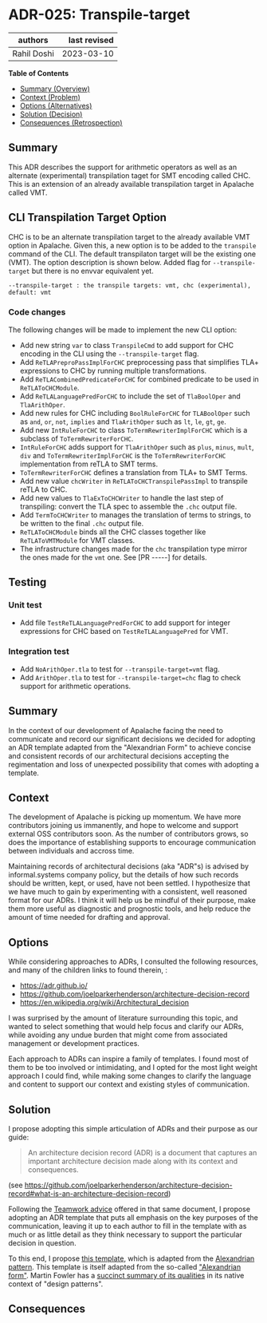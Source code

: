 # ADR-025: Transpile-target

| authors     | last revised |
|-------------|-------------:|
| Rahil Doshi |   2023-03-10 |

**Table of Contents**

- [Summary (Overview)](#summary)
- [Context (Problem)](#context)
- [Options (Alternatives)](#options)
- [Solution (Decision)](#solution)
- [Consequences (Retrospection)](#consequences)

## Summary

<!-- Statement to summarize, following the following formula: -->

This ADR describes the support for arithmetic operators as well as an alternate (experimental) transpilation taget for SMT encoding called CHC.
This is an extension of an already available transpilation target in Apalache called VMT.

## CLI Transpilation Target Option

CHC is to be an alternate transpilation target to the already available VMT option in Apalache.
Given this, a new option is to be added to the `transpile` command of the CLI. The default transpilaton target will be
the existing one (VMT). The option description is shown below. 
Added flag for `--transpile-target` but there is no envvar equivalent yet.

```
--transpile-target : the transpile targets: vmt, chc (experimental), default: vmt
```

### Code changes

The following changes will be made to implement the new CLI option:

- Add new string `var` to class `TranspileCmd` to add support for CHC encoding in the CLI using the `--transpile-target` flag.
- Add `ReTLAPreproPassImplForCHC` preprocessing pass that simplifies TLA+ expressions to CHC by running multiple transformations.
- Add `ReTLACombinedPredicateForCHC` for combined predicate to be used in `ReTLAToCHCModule`.
- Add `ReTLALanguagePredForCHC` to include the set of `TlaBoolOper` and `TlaArithOper`.
- Add new rules for CHC including `BoolRuleForCHC` for `TLABoolOper` such as `and`, `or`, `not`, `implies` and `TlaArithOper` such as `lt`, `le`, `gt`, `ge`. 
- Add new `IntRuleForCHC` to class `ToTermRewriterImplForCHC` which is a subclass of `ToTermRewriterForCHC`.
- `IntRuleForCHC` adds support for `TlaArithOper` such as `plus`, `minus`, `mult`, `div` and `ToTermRewriterImplForCHC` is the `ToTermRewriterForCHC` implementation from reTLA to SMT terms.
- `ToTermRewriterForCHC` defines a translation from TLA+ to SMT Terms.
- Add new value `chcWriter` in `ReTLAToCHCTranspilePassImpl` to transpile reTLA to CHC.
- Add new values to `TlaExToCHCWriter` to handle the last step of transpiling: convert the TLA spec to assemble the `.chc` output file.
- Add `TermToCHCWriter` to manages the translation of terms to strings, to be written to the final `.chc` output file.
- `ReTLAToCHCModule` binds all the CHC classes together like `ReTLAToVMTModule` for VMT classes.
- The infrastructure changes made for the `chc` transpilation type mirror the ones made for the `vmt` one.
  See [PR -----] for details.

## Testing

### Unit test

- Add file `TestReTLALanguagePredForCHC` to add support for integer expressions for CHC based on `TestReTLALanguagePred` for VMT.

### Integration test

- Add `NoArithOper.tla` to test for `--transpile-target=vmt` flag.
- Add `ArithOper.tla` to test for `--transpile-target=chc` flag to check support for arithmetic operations.

## Summary

<!-- Statement to summarize, following the following formula: -->

In the context of our development of Apalache
facing the need to communicate and record our significant decisions
we decided for adopting an ADR template adapted from the "Alexandrian Form"
to achieve concise and consistent records of our architectural decisions
accepting the regimentation and loss of unexpected possibility that comes with adopting a template.

## Context

<!-- Communicates the forces at play (technical, political, social, project).
     This is the story explaining the problem we are looking to resolve.
-->

The development of Apalache is picking up momentum. We have more contributors
joining us immanently, and hope to welcome and support external OSS contributors
soon. As the number of contributors grows, so does the importance of
establishing supports to encourage communication between individuals and accross
time.

Maintaining records of architectural decisions (aka "ADR"s) is advised by
informal.systems company policy, but the details of how such records should be
written, kept, or used, have not been settled. I hypothesize that we have much
to gain by experimenting with a consistent, well reasoned format for our ADRs. I
think it will help us be mindful of their purpose, make them more useful as
diagnostic and prognostic tools, and help reduce the amount of time needed for
drafting and approval.

## Options

<!-- Communicate the options considered.
     This records evidence of our circumspection and documents the various alternatives
     considered but not adopted.
-->

While considering approaches to ADRs, I consulted the following resources, and
many of the children links to found therein, :

- https://adr.github.io/
- https://github.com/joelparkerhenderson/architecture-decision-record
- https://en.wikipedia.org/wiki/Architectural_decision

I was surprised by the amount of literature surrounding this topic, and wanted
to select something that would help focus and clarify our ADRs, while avoiding
any undue burden that might come from associated management or development
practices.

Each approach to ADRs can inspire a family of templates. I found most of them to
be too involved or intimidating, and I opted for the most light weight approach
I could find, while making some changes to clarify the language and content to
support our context and existing styles of communication.

## Solution

<!-- Communicates what solution was decided, and it is expected to solve the
     problem. -->
     
I propose adopting this simple articulation of ADRs and their purpose as our
guide:

> An architecture decision record (ADR) is a document that captures an important
> architecture decision made along with its context and consequences.

(see
https://github.com/joelparkerhenderson/architecture-decision-record#what-is-an-architecture-decision-record)

Following the [Teamwork
advice](https://github.com/joelparkerhenderson/architecture-decision-record#teamwork-advice)
offered in that same document, I propose adopting an ADR template that puts all
emphasis on the key purposes of the communication, leaving it up to each author
to fill in the template with as much or as little detail as they think necessary
to support the particular decision in question.

To this end, I propose [this template](./NNNadr-template.md), which is adapted
from the [Alexandrian
pattern](https://github.com/joelparkerhenderson/architecture-decision-record/blob/main/templates/decision-record-template-for-alexandrian-pattern/index.md).
This template is itself adapted from the so-called ["Alexandrian
form"](https://wiki.c2.com/?AlexandrianForm).  Martin Fowler has a [succinct
summary of its
qualities](https://www.martinfowler.com/articles/writingPatterns.html#AlexandrianForm)
in its native context of "design patterns".

## Consequences

<!-- Records the results of the decision over the long term.
     Did it work, not work, was changed, upgraded, etc.
-->
